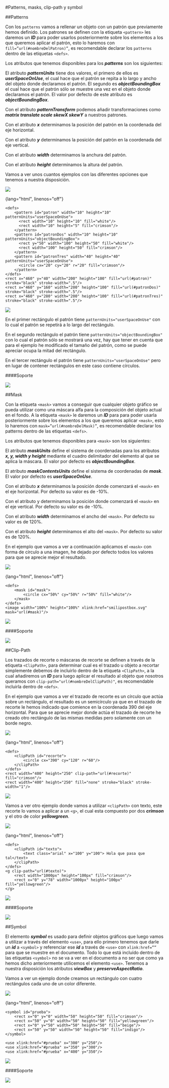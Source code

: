 #Patterns, masks, clip-path y symbol

##Patterns

Con los `patterns` vamos a rellenar un objeto con un patrón que previamente hemos definido. Los patrones se definen con la etiqueta `<pattern>` les daremos un ***ID*** para poder usarlos posteriormente sobre los elementos a los que queremos aplicar el patrón, esto lo haremos con `fill=”url(#nombreDelPatron)”`, es recomendable declarar los `patterns` dentro de las etiquetas `<defs>`.

Los atributos que tenemos disponibles para los ***patterns*** son los siguientes:

El atributo ***patternUnits*** tiene dos valores, el primero de ellos es ***userSpaceOnUse***, el cual hace que el patrón se repita a lo largo y ancho del objeto donde declaramos el patrón. El segundo es ***objectBoundingBox*** el cual hace que el patrón sólo se muestre una vez en el objeto  donde declaramos el patrón. El valor por defecto de este atributo es ***objectBoundingBox***.

Con el atributo ***patternTransform*** podemos añadir transformaciones como ***matrix translate scale skewX skewY*** a nuestros patrones.

Con el atributo ***x*** determinamos la posición del patrón en la coordenada del eje horizontal.

Con el atributo ***y*** determinamos la posición del patrón en la coordenada del eje vertical.

Con el atributo ***width*** determinamos la anchura del patrón.

Con el atributo ***height*** determinamos la altura del patrón.

Vamos a ver unos cuantos ejemplos con las diferentes opciones que tenemos a nuestra disposición.

![](https://github.com/jorgeatgu/scalable/blob/master/images/Capitulo-9/Capitulo-9-patterns.jpg)

{lang="html", linenos="off"}
~~~~~~~
<defs>
	<pattern id="patron" width="10" height="10" patternUnits="userSpaceOnUse">
	  <rect width="10" height="10" fill="white"/>
	  <rect width="10" height="5" fill="crimson"/>
	</pattern>
	<pattern id="patronDos" width="10" height="10" patternUnits="objectBoundingBox">
	  <rect y="50" width="100" height="50" fill="white"/>
	  <rect width="100" height="50" fill="crimson"/>
	</pattern>
	<pattern id="patronTres" width="40" height="40" patternUnits="userSpaceOnUse">
	  <circle cx="20" cy="20" r="20" fill="crimson"/>
	</pattern>
</defs>
<rect x="460" y="40" width="200" height="100" fill="url(#patron)" stroke="black" stroke-width=".5"/>
<rect x="460" y="160" width="200" height="100" fill="url(#patronDos)" stroke="black" stroke-width=".5"/>
<rect x="460" y="280" width="200" height="100" fill="url(#patronTres)" stroke="black" stroke-width=".5"/>
~~~~~~~
[![](images/logo-codepen.jpg)](http://codepen.io/jorgeatgu/details/EFycv/)

En el primer rectángulo el patrón tiene `patternUnits="userSpaceOnUse"` con lo cual el patrón se repetirá a lo largo del rectángulo.

En el segundo rectángulo el patrón tiene `patternUnits="objectBoundingBox"` con lo cual el patrón sólo se mostrará una vez, hay que tener en cuenta que para el ejemplo he modificado el tamaño del patrón, como se puede apreciar ocupa la mitad del rectángulo.

En el tercer rectángulo el patrón tiene `patternUnits="userSpaceOnUse"` pero en lugar de contener rectángulos en este caso contiene círculos.

####Soporte

![](images/soporte/primera.jpg)

##Mask

Con la etiqueta `<mask>` vamos a conseguir que cualquier objeto gráfico se pueda utilizar como una máscara alfa para la composición del objeto actual en el fondo. A la etiqueta `<mask>` le daremos un ***ID*** para para poder usarla posteriormente sobre los elementos a los que queremos aplicar `<mask>`, esto lo haremos con `mask=”url(#nombreDelMask)”`, es recomendable declarar los patterns dentro de las etiquetas `<defs>`.

Los atributos que tenemos disponibles para `<mask>` son los siguientes:

El atributo ***maskUnits*** define el sistema de coordenadas para los atributos ***x, y, width y height***  mediante el cuadro delimitador del elemento al que se aplica la máscara. El valor por defecto es ***objectBoundingBox***.

El atributo ***maskContentsUnits*** define el sistema de coordenadas de ***mask***. El valor por defecto es ***userSpaceOnUse***.

Con el atributo ***x*** determinamos la posición donde comenzará el `<mask>` en el eje horizontal. Por defecto su valor es de -10%.

Con el atributo y determinamos la posición donde comenzará el `<mask>` en el eje vertical. Por defecto su valor es de -10%.

Con el atributo ***width*** determinamos el ancho del `<mask>`. Por defecto su valor es de 120%.

Con el atributo ***height*** determinamos el alto del `<mask>`. Por defecto su valor es de 120%.

En el ejemplo que vamos a ver a continuación aplicamos el `<mask>` con forma de círculo a una imagen, he dejado por defecto todos los valores para que se aprecie mejor el resultado.

![](https://github.com/jorgeatgu/scalable/blob/master/images/Capitulo-9/Capitulo-9-mask.jpg)

{lang="html", linenos="off"}
~~~~~~~
<defs>
	<mask id="mask">
		<circle cx="50%" cy="50%" r="50%" fill="white"/>
	</mask>
</defs>
<image width="100%" height="100%" xlink:href="smilipostbox.svg" mask="url(#mask)"/>
~~~~~~~
[![](images/logo-codepen.jpg)](http://codepen.io/jorgeatgu/details/egqKC/)

####Soporte

![](images/soporte/primera.jpg)

##Clip-Path

Los trazados de recorte o máscaras de recorte se definen a través de la etiqueta `<ClipPath>`, para determinar cual es el trazado u objeto a recortar simplemente debemos de incluirlo dentro de la etiqueta `<ClipPath>`, a la cual añadiremos un ***ID*** para luego aplicar el resultado al objeto que nosotros queramos con `clip-path="url(#nombreDelClipPath)"`, es recomendable incluirla dentro de `<defs>`.

En el ejemplo que vamos a ver el trazado de recorte es un círculo que actúa sobre un rectángulo, el resultado es un semicírculo ya que en el trazado de recorte le hemos indicado que comience en la coordenada 390 del eje horizontal. Para que se aprecie mejor donde actúa el trazado de recorte he creado otro rectángulo de las mismas medidas pero solamente con un borde negro.

![](https://github.com/jorgeatgu/scalable/blob/master/images/Capitulo-9/Capitulo-9-clipPath.jpg)

{lang="html", linenos="off"}
~~~~~~~
<defs>
	<clipPath id="recorte">
		<circle cx="390" cy="120" r="60"/>
	</clipPath>
</defs>
<rect width="400" height="250" clip-path="url(#recorte)" fill="crimson"/>
<rect width="400" height="250" fill="none" stroke="black" stroke-width="1"/>
~~~~~~~
[![](images/logo-codepen.jpg)](http://codepen.io/jorgeatgu/details/bBaez/)


Vamos a ver otro ejemplo donde vamos a utilizar `<clipPath>` con texto, este recorte lo vamos a aplicar a un `<g>`, el cual esta compuesto por dos ***crimson*** y el otro de color ***yellowgreen***.

![](https://github.com/jorgeatgu/scalable/blob/master/images/Capitulo-9/Capitulo-9-clipPathtexto.jpg)

{lang="html", linenos="off"}
~~~~~~~
<defs>
	<clipPath id="texto">
		<text class="arial" x="100" y="100"> Hola que pasa que tal</text>
	</clipPath>
</defs>
<g clip-path="url(#texto)">
    <rect width="1000px" height="100px" fill="crimson"/>
    <rect x="0" y="78" width="1000px" height="100px" fill="yellowgreen"/>
</g>
~~~~~~~
[![](images/logo-codepen.jpg)](http://codepen.io/jorgeatgu/details/DuErx/)

####Soporte

![](images/soporte/primera.jpg)

##Symbol

El elemento ***symbol*** es usado para definir objetos gráficos que luego vamos a utilizar a través del elemento `<use>`, para ello primero tenemos que darle un ***id*** a `<symbol>` y referenciar ese ***id*** a través de `<use>` con `xlink:href=””` para que se muestre en el documento. Todo lo que está incluído dentro de las etiquetas `<symbol>` no se va a ver en el documento a no ser que como ya hemos dicho anteriormente utilicemos el elemento `<use>`. Tenemos a nuestra disposición los atributos ***viewBox*** y ***preserveAspectRatio***.

Vamos a ver un ejemplo donde creamos un rectángulo con cuatro rectángulos cada uno de un color diferente.

![](https://github.com/jorgeatgu/scalable/blob/master/images/Capitulo-9/Capitulo-9-symbol.jpg)

{lang="html", linenos="off"}
~~~~~~~
<symbol id="prueba">
	<rect x="0" y="0" width="50" height="50" fill="crimson"/>
	<rect x="50" y="0" width="50" height="50" fill="yellowgreen"/>
	<rect x="0" y="50" width="50" height="50" fill="beige"/>
	<rect x="50" y="50" width="50" height="50" fill="indigo"/>
</symbol>

<use xlink:href="#prueba" x="300" y="250"/>
<use xlink:href="#prueba" x="350" y="300"/>
<use xlink:href="#prueba" x="400" y="350"/>

~~~~~~~
[![](images/logo-codepen.jpg)](http://codepen.io/jorgeatgu/details/iwCuk/)

####Soporte

![](images/soporte/primera.jpg)